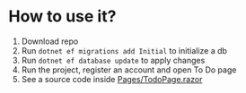 # How to use it?
1. Download repo
2. Run `dotnet ef migrations add Initial` to initialize a db
3. Run `dotnet ef database update` to apply changes
4. Run the project, register an account and open To Do page
5. See a source code inside [Pages/TodoPage.razor](Pages/TodoPage.razor)
